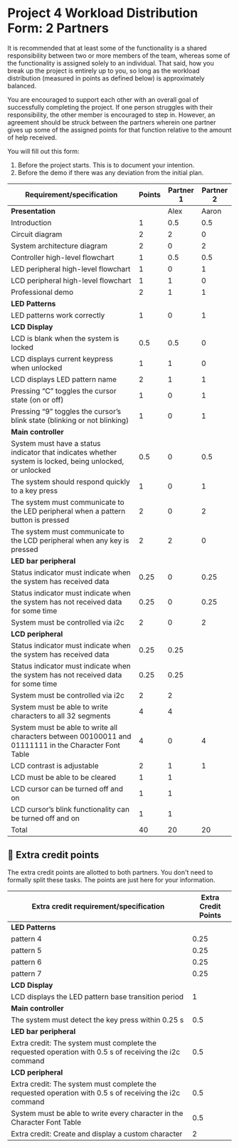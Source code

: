 # Project 4 Workload Distribution Form: 2 Partners

It is recommended that at least some of the functionality is a shared responsibility between two or more members of the team, whereas some of the functionality is assigned solely to an individual. That said, how you break up the project is entirely up to you, so long as the workload distribution (measured in points as defined below) is approximately balanced.

You are encouraged to support each other with an overall goal of successfully completing the project. If one person struggles with their responsibility, the other member is encouraged to step in. However, an agreement should be struck between the partners wherein one partner gives up some of the assigned points for that function relative to the amount of help received.  

You will fill out this form:
1. Before the project starts. This is to document your intention. 
2. Before the demo if there was any deviation from the initial plan.

| Requirement/specification                                                                                | Points | Partner 1 | Partner 2 |
|----------------------------------------------------------------------------------------------------------|--------|-----------|-----------|
| **Presentation**                                                                                         |        |    Alex   |   Aaron   |
| Introduction                                                                                             | 1      |    0.5    |    0.5    |
| Circuit diagram                                                                                          | 2      |     2     |     0     |
| System architecture diagram                                                                              | 2      |     0     |     2     |
| Controller high-level flowchart                                                                          | 1      |    0.5    |    0.5    |
| LED peripheral high-level flowchart                                                                      | 1      |     0     |     1     |
| LCD peripheral high-level flowchart                                                                      | 1      |     1     |     0     |
| Professional demo                                                                                        | 2      |     1     |     1     |
| **LED Patterns**                                                                                         |        |           |           |
| LED patterns work correctly                                                                              | 1      |     0     |     1     |
| **LCD Display**                                                                                          |        |           |           |
| LCD is blank when the system is locked                                                                   | 0.5    |    0.5    |     0     |
| LCD displays current keypress when unlocked                                                              | 1      |     1     |     0     |
| LCD displays  LED pattern name                                                                           | 2      |     1     |     1     |
| Pressing “C” toggles the cursor state (on or off)                                                        | 1      |     0     |     1     |
| Pressing “9” toggles the cursor’s blink state (blinking or not blinking)                                 | 1      |     0     |     1     |
| **Main controller**                                                                                      |        |           |           |
| System must have a status indicator that indicates whether system is locked, being unlocked, or unlocked | 0.5    |     0     |    0.5    |
| The system should respond quickly to a key press                                                         | 1      |     0     |     1     |
| The system must communicate to the LED peripheral when a pattern button is pressed                       | 2      |     0     |     2     |
| The system must communicate to the LCD peripheral when any key is pressed                                | 2      |     2     |     0     |
| **LED bar peripheral**                                                                                   |        |           |           |
| Status indicator must indicate when the system has received data                                         | 0.25   |     0     |    0.25   |
| Status indicator must indicate when the system has not received data for some time                       | 0.25   |     0     |    0.25   |
| System must be controlled via i2c                                                                        | 2      |     0     |     2     |
| **LCD peripheral**                                                                                       |        |           |           |
| Status indicator must indicate when the system has received data                                         | 0.25   |    0.25   |           |
| Status indicator must indicate when the system has not received data for some time                       | 0.25   |    0.25   |           |
| System must be controlled via i2c                                                                        | 2      |     2     |           |
| System must be able to write characters to all 32 segments                                               | 4      |     4     |           |
| System must be able to write all characters between 00100011 and 01111111 in the Character Font Table    | 4      |     0     |     4     |
| LCD contrast is adjustable                                                                               | 2      |     1     |     1     |
| LCD must be able to be cleared                                                                           | 1      |     1     |           |
| LCD cursor can be turned off and on                                                                      | 1      |     1     |           |
| LCD cursor’s blink functionality can be turned off and on                                                | 1      |     1     |           |
| Total                                                                                                    | 40     |     20    |    20     |


## 🚀 Extra credit points
The extra credit points are allotted to both partners. You don't need to formally split these tasks. The points are just here for your information.

| Extra credit requirement/specification                                                                   | Extra Credit Points |
|----------------------------------------------------------------------------------------------------------|---------------------|
| **LED Patterns**                                                                                         |                     |
| pattern 4                                                                                                | 0.25                |
| pattern 5                                                                                                | 0.25                |
| pattern 6                                                                                                | 0.25                |
| pattern 7                                                                                                | 0.25                |
| **LCD Display**                                                                                          |                     |
| LCD displays the LED pattern base transition period                                                      | 1                   |
| **Main controller**                                                                                      |                     |
| The system must detect the key press within 0.25 s                                                       | 0.5                 |
| **LED bar peripheral**                                                                                   |                     |
| Extra credit: The system must complete the requested operation with 0.5 s of receiving the i2c command   | 0.5                 |
| **LCD peripheral**                                                                                       |                     |
| Extra credit: The system must complete the requested operation with 0.5 s of receiving the i2c command   | 0.5                 |
| System must be able to write every character in the Character Font Table                                 | 0.5                 |
| Extra credit: Create and display a custom character                                                      | 2                   |

